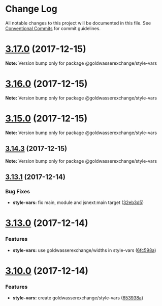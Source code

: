# Change Log

All notable changes to this project will be documented in this file.
See [Conventional Commits](https://conventionalcommits.org) for commit guidelines.

<a name="3.17.0"></a>
# [3.17.0](https://github.com/goldwasserexchange/javascript/tree/master/packages/style-vars/compare/v3.16.0...v3.17.0) (2017-12-15)




**Note:** Version bump only for package @goldwasserexchange/style-vars

<a name="3.16.0"></a>
# [3.16.0](https://github.com/goldwasserexchange/javascript/tree/master/packages/style-vars/compare/v3.15.3...v3.16.0) (2017-12-15)




**Note:** Version bump only for package @goldwasserexchange/style-vars

<a name="3.15.0"></a>
# [3.15.0](https://github.com/goldwasserexchange/javascript/tree/master/packages/style-vars/compare/v3.14.3...v3.15.0) (2017-12-15)




**Note:** Version bump only for package @goldwasserexchange/style-vars

<a name="3.14.3"></a>
## [3.14.3](https://github.com/goldwasserexchange/javascript/tree/master/packages/style-vars/compare/v3.14.2...v3.14.3) (2017-12-15)




**Note:** Version bump only for package @goldwasserexchange/style-vars

<a name="3.13.1"></a>
## [3.13.1](https://github.com/goldwasserexchange/javascript/compare/v3.13.0...v3.13.1) (2017-12-14)


### Bug Fixes

* **style-vars:** fix main, module and jsnext:main target ([32eb3d5](https://github.com/goldwasserexchange/javascript/commit/32eb3d5))




<a name="3.13.0"></a>
# [3.13.0](https://github.com/goldwasserexchange/javascript/compare/v3.12.0...v3.13.0) (2017-12-14)


### Features

* **style-vars:** use goldwasserexchange/widths in style-vars ([6fc598a](https://github.com/goldwasserexchange/javascript/commit/6fc598a))




<a name="3.10.0"></a>
# [3.10.0](https://github.com/goldwasserexchange/javascript/compare/v3.9.1...v3.10.0) (2017-12-14)


### Features

* **style-vars:** create goldwasserexchange/style-vars ([653938a](https://github.com/goldwasserexchange/javascript/commit/653938a))
